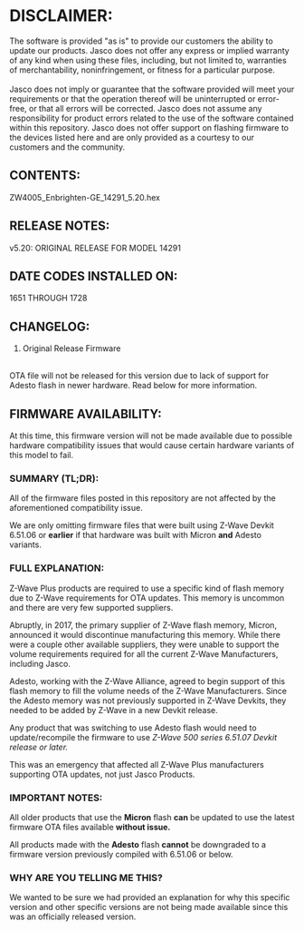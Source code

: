# DISCLAIMER:
The software is provided "as is" to provide our customers the ability to update our products. Jasco does not offer any express or implied warranty of any kind when using these files, including, but not limited to, warranties of merchantability, noninfringement, or fitness for a particular purpose.<br>
<br>
Jasco does not imply or guarantee that the software provided will meet your requirements or that the operation thereof will be uninterrupted or error-free, or that all errors will be corrected. Jasco does not assume any responsibility for product errors related to the use of the software contained within this repository. Jasco does not offer support on flashing firmware to the devices listed here and are only provided as a courtesy to our customers and the community.

## CONTENTS:
ZW4005_Enbrighten-GE_14291_5.20.hex

## RELEASE NOTES:
v5.20: ORIGINAL RELEASE FOR MODEL 14291

## DATE CODES INSTALLED ON:
1651 THROUGH 1728

## CHANGELOG:
1. Original Release Firmware<br>
<br>
OTA file will not be released for this version due to lack of support for Adesto flash in newer hardware. Read below for more information.

## FIRMWARE AVAILABILITY:

At this time, this firmware version will not be made available due to possible hardware compatibility issues that would cause certain hardware variants of this model to fail.

### SUMMARY (TL;DR):

All of the firmware files posted in this repository are not affected by the aforementioned compatibility issue.

We are only omitting firmware files that were built using Z-Wave Devkit 6.51.06 or <b>earlier</b> if that hardware was built with Micron <b>and</b> Adesto variants.

### FULL EXPLANATION:

Z-Wave Plus products are required to use a specific kind of flash memory due to Z-Wave requirements for OTA updates. This memory is uncommon and there are very few supported suppliers.

Abruptly, in 2017, the primary supplier of Z-Wave flash memory, Micron, announced it would discontinue manufacturing this memory. While there were a couple other available suppliers, they were unable to support the volume requirements required for all the current Z-Wave Manufacturers, including Jasco.

Adesto, working with the Z-Wave Alliance, agreed to begin support of this flash memory to fill the volume needs of the Z-Wave Manufacturers. Since the Adesto memory was not previously supported in Z-Wave Devkits, they needed to be added by Z-Wave in a new Devkit release.

Any product that was switching to use Adesto flash would need to update/recompile the firmware to use <i>Z-Wave 500 series 6.51.07 Devkit release or later.</i>

This was an emergency that affected all Z-Wave Plus manufacturers supporting OTA updates, not just Jasco Products.

### IMPORTANT NOTES:

All older products that use the <b>Micron</b> flash <b>can</b> be updated to use the latest firmware OTA files available <b>without issue.</b>

All products made with the <b>Adesto</b> flash <b>cannot</b> be downgraded to a firmware version previously compiled with 6.51.06 or below.

### WHY ARE YOU TELLING ME THIS?

We wanted to be sure we had provided an explanation for why this specific version and other specific versions are not being made available since this was an officially released version.
